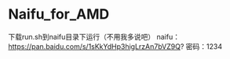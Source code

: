# Naifu_for_AMD
下载run.sh到naifu目录下运行（不用我多说吧）
naifu：https://pan.baidu.com/s/1sKkYdHp3higLrzAn7bVZ9Q?
密码：1234

